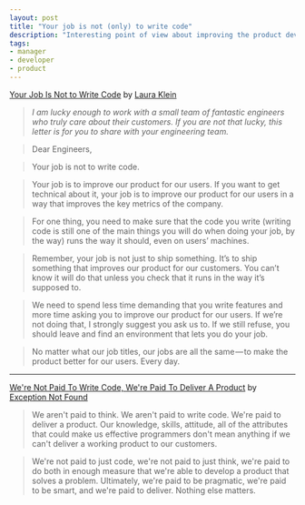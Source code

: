 ```yaml
---
layout: post
title: "Your job is not (only) to write code"
description: "Interesting point of view about improving the product developers work for"
tags:
- manager
- developer
- product
---
```


[Your Job Is Not to Write Code](https://medium.com/@lauraklein/your-job-is-not-to-write-code-d002609b117a) by [Laura Klein](https://twitter.com/lauraklein)

> *I am lucky enough to work with a small team of fantastic engineers who truly care about their customers. If you are not that lucky, this letter is for you to share with your engineering team.*

> Dear Engineers,

> Your job is not to write code.

> Your job is to improve our product for our users. If you want to get technical about it, your job is to improve our product for our users in a way that improves the key metrics of the company.

> For one thing, you need to make sure that the code you write (writing code is still one of the main things you will do when doing your job, by the way) runs the way it should, even on users’ machines.

> Remember, your job is not just to ship something. It’s to ship something that improves our product for our customers. You can’t know it will do that unless you check that it runs in the way it’s supposed to.

> We need to spend less time demanding that you write features and more time asking you to improve our product for our users. If we’re not doing that, I strongly suggest you ask us to. If we still refuse, you should leave and find an environment that lets you do your job.

> No matter what our job titles, our jobs are all the same — to make the product better for our users. Every day.

---

[We're Not Paid To Write Code, We're Paid To Deliver A Product](https://www.exceptionnotfound.net/youre-not-paid-to-write-code-youre-paid-to-deliver-a-product/) by [Exception Not Found](https://exceptionnotfound.net/)

> We aren't paid to think. We aren't paid to write code. We're paid to deliver a product. Our knowledge, skills, attitude, all of the attributes that could make us effective programmers don't mean anything if we can't deliver a working product to our customers.

> We're not paid to just code, we're not paid to just think, we're paid to do both in enough measure that we're able to develop a product that solves a problem. Ultimately, we're paid to be pragmatic, we're paid to be smart, and we're paid to deliver. Nothing else matters.